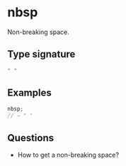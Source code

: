 # nbsp

Non-breaking space.

## Type signature

<!-- prettier-ignore-start -->
```typescript
" "
```
<!-- prettier-ignore-end -->

## Examples

<!-- prettier-ignore-start -->
```javascript
nbsp;
// ⇒ " "
```
<!-- prettier-ignore-end -->

## Questions

- How to get a non-breaking space?
